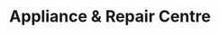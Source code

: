 ---
title: "Appliance & Repair Centre"
url: /colchester/appliance-and-repair-centre/
shop: electronics
---